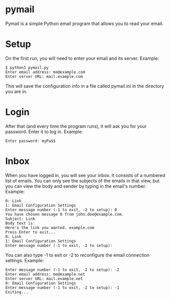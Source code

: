 # pymail
Pymail is a simple Python email program that allows you to read your email.

# Setup
On the first run, you will need to enter your email and its server.
Example:
```
$ python3 pymail.py
Enter email address: me@example.com
Enter server URL: mail.example.com
```
This will save the configuration info in a file called pymail.ini in the directory you are in.

# Login
After that (and every time the program runs), it will ask you for your password. Enter it to log in.
Example:
```
Enter password: myPa$$
```
# Inbox
When you have logged in, you will see your inbox. It consists of a numbered list of emails. You can only see the subjects of the emails in that view, but you can view the body and sender by typing in the email's number.
Example:
```
0: Link
1: Email Configuration Settings
Enter message number (-1 to exit, -2 to setup): 0
You have chosen message 0 from john.doe@example.com.
Subject: Link
Body text is:
Here's the link you wanted. example.com
Press Enter to exit...
0: Link
1: Email Configuration Settings
Enter message number (-1 to exit, -2 to setup):
```
You can also type -1 to exit or -2 to reconfigure the email connection settings. Example:
```
Enter message number (-1 to exit, -2 to setup): -2
Enter email address: me@example.net
Enter server URL: mail.example.net
0: Email Configuration Settings
Enter message number (-1 to exit, -2 to setup): -1
Exiting...
```
